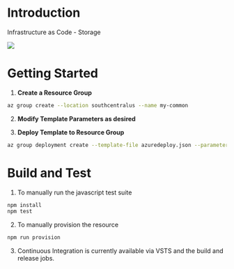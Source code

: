 # Introduction
Infrastructure as Code - Storage

<a href="https://portal.azure.com/#create/Microsoft.Template/uri/https%3A%2F%2Fraw.githubusercontent.com%2Fdanielscholl%2Flogicapp-demo%2Fmaster%2Fiac-storage%2Fazuredeploy.json" target="_blank">
    <img src="http://azuredeploy.net/deploybutton.png"/>
</a>

# Getting Started

1. __Create a Resource Group__

```bash
az group create --location southcentralus --name my-common
```

2. __Modify Template Parameters as desired__

3. __Deploy Template to Resource Group__

```bash
az group deployment create --template-file azuredeploy.json --parameters azuredeploy.parameters.json --resource-group my-common
```

# Build and Test

1. To manually run the javascript test suite

```bash
npm install
npm test
```

2. To manually provision the resource

```bash
npm run provision
```

3. Continuous Integration is currently available via VSTS and the build and release jobs.
